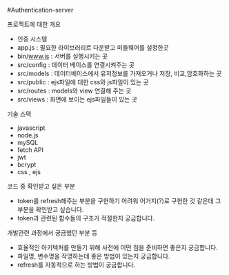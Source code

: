 #Authentication-server

프로젝트에 대한 개요
- 인증 시스템
- app.js : 필요한 라이브러리르 다운받고 미들웨어를 설정한곳
- bin/www.js : 서버를 실행시키는 곳
- src/config : 데이터 베이스를 연결시켜주는 곳
- src/models : 데이터베이스에서 유저정보를 가져오거나 저장, 비교,암호화하는 곳
- src/public : ejs파일에 대한 css와 js파일이 있는 곳
- src/routes : models와 view 연결해 주는 곳
- src/views : 화면에 보이는 ejs파일들이 있는 곳

기술 스택
- javascript
- node.js
- mySQL
- fetch API
- jwt
- bcrypt
- css , ejs

코드 중 확인받고 싶은 부분
- token를 refresh해주는 부분을 구현하기 어려워 어거지(?)로 구현한 것 같은데
그부분을 확인받고 싶습니다. 
- token과 관련된 함수들의 구조가 적절한지 궁금합니다.

개발관련 과정에서 궁금했던 부분 등
- 효율적인 아키텍처를 만들기 위해 사전에 어떤 점을 준비하면 좋은지 궁금합니다.
- 파일명, 변수명을 작명하는데 좋은 방법이 있는지 궁금합니다.
- refresh를 자동적으로 하는 방법이 궁금합니다.
